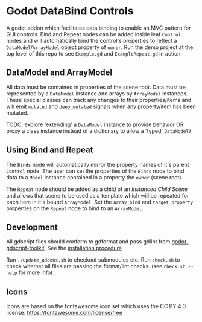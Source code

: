 # Godot DataBind Controls

A godot addon which facilitates data binding to enable an MVC pattern for GUI controls. Bind and Repeat nodes can be added inside leaf `Control` nodes and will automatically bind the control's properties to reflect a `DataModel`/`ArrayModel` object property of `owner`. Run the demo project at the top level of this repo to see `Example.gd` and `ExampleRepeat.gd` in action.

## DataModel and ArrayModel

All data must be contained in properties of the scene root. Data must be represented by a `DataModel` instance and arrays by `ArrayModel` instances. These special classes can track any changes to their properties/items and will emit `mutated` and `deep_mutated` signals when any property/item has been mutated.

TODO:  explore 'extending' a `DataModel` instance to provide behavior OR proxy a class instance instead of a dictionary to allow a 'typed' `DataModel`?

## Using Bind and Repeat

The `Binds` node will automatically mirror the property names of it's parent `Control` node. The user can set the properties of the `Binds` node to bind data to a `Model` instance contained in a property the `owner` (scene root).

The `Repeat` node should be added as a child of an _Instanced Child Scene_ and allows that scene to be used as a template which will be repeated for each item in it's bound `ArrayModel`. Set the `array_bind` and `target_property` properties on the `Repeat` node to bind to an `ArrayModel`.

## Development

All gdscript files should conform to gdformat and pass gdlint from [godot-gdscript-toolkit](https://github.com/Scony/godot-gdscript-toolkit). See the [installation procedure](https://github.com/Scony/godot-gdscript-toolkit#installation)

Run `./update_addons.sh` to checkout submodules etc. Run `check.sh` to check whether all files are passing the format/lint checks. (see `check.sh --help` for more info)


## Icons

Icons are based on the fontawesome icon set which uses the CC BY 4.0 license:
https://fontawesome.com/license/free
